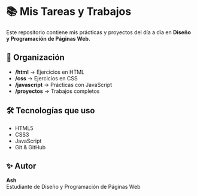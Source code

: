 # 📚 Mis Tareas y Trabajos

Este repositorio contiene mis prácticas y proyectos del día a día en **Diseño y Programación de Páginas Web**.

## 🚀 Organización
- **/html** → Ejercicios en HTML
- **/css** → Ejercicios en CSS
- **/javascript** → Prácticas con JavaScript
- **/proyectos** → Trabajos completos

## 🛠 Tecnologías que uso
- HTML5
- CSS3
- JavaScript
- Git & GitHub

## ✨ Autor
**Ash**  
Estudiante de Diseño y Programación de Páginas Web
